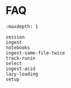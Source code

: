 # FAQ

```{toctree}
:maxdepth: 1

session
ingest
notebooks
ingest-same-file-twice
track-runin
select
ingest-acid
lazy-loading
setup
```
